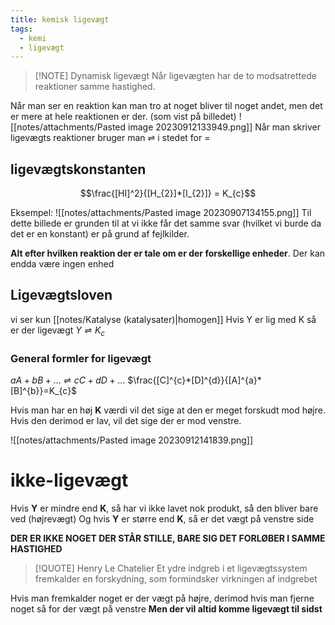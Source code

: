 ```yaml
---
title: kemisk ligevægt
tags:
  - kemi
  - ligevægt
---
```


> [!NOTE] Dynamisk ligevægt
> Når ligevægten har de to modsatrettede reaktioner samme hastighed. 

Når man ser en reaktion kan man tro at noget bliver til noget andet, men det er mere at hele reaktionen er der. (som vist på billedet)
![[notes/attachments/Pasted image 20230912133949.png]]
Når man skriver ligevægts reaktioner bruger man $\rightleftharpoons$ i stedet for $=$
## ligevægtskonstanten

$$\frac{[HI]^2}{[H_{2}]*[I_{2}]} = K_{c}$$


Eksempel:
![[notes/attachments/Pasted image 20230907134155.png]]
Til dette billede er grunden til at vi ikke får det samme svar (hvilket vi burde da det er en konstant) er på grund af fejlkilder.

**Alt efter hvilken reaktion der er tale om er der forskellige enheder**. Der kan endda være ingen enhed 

## Ligevægtsloven
vi ser kun [[notes/Katalyse (katalysater)|homogen]]
Hvis Y er lig med K så er der ligevægt
$Y \rightleftharpoons K_{c}$

### General formler for ligevægt 
$aA+bB+\dots\rightleftharpoons cC+dD+\dots$
$\frac{[C]^{c}*[D]^{d}}{[A]^{a}*[B]^{b}}=K_{c}$

Hvis man har en høj **K** værdi vil det sige at den er meget forskudt mod højre.
Hvis den derimod er lav, vil det sige der er mod venstre.

![[notes/attachments/Pasted image 20230912141839.png]]

# ikke-ligevægt
Hvis **Y** er mindre end **K**, så har vi ikke lavet nok produkt, så den bliver bare ved (højrevægt)
Og hvis **Y** er større end **K**, så er det vægt på venstre side

**DER ER IKKE NOGET DER STÅR STILLE, BARE SIG DET FORLØBER I SAMME HASTIGHED**

> [!QUOTE] Henry Le Chatelier
> Et ydre indgreb i et ligevægtssystem fremkalder en forskydning, som formindsker virkningen af indgrebet

Hvis man fremkalder noget er der vægt på højre, derimod hvis man fjerne noget så for der vægt på venstre
**Men der vil altid komme ligevægt til sidst**
